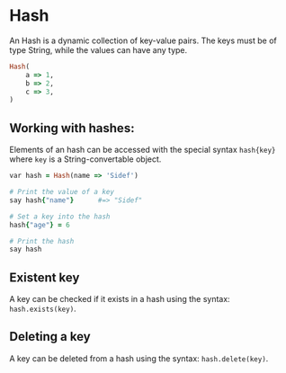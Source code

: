 # Hash

An Hash is a dynamic collection of key-value pairs. The keys must be of type String, while the values can have any type.

```ruby
Hash(
    a => 1,
    b => 2,
    c => 3,
)
```

## Working with hashes:

Elements of an hash can be accessed with the special syntax `hash{key}` where `key` is a String-convertable object.

```ruby
var hash = Hash(name => 'Sidef')

# Print the value of a key
say hash{"name"}      #=> "Sidef"

# Set a key into the hash
hash{"age"} = 6

# Print the hash
say hash
```

## Existent key

A key can be checked if it exists in a hash using the syntax: `hash.exists(key)`.

## Deleting a key

A key can be deleted from a hash using the syntax: `hash.delete(key)`.

